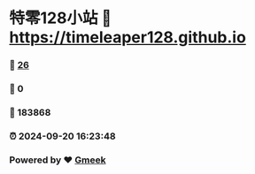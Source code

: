 # 特零128小站 :link: https://timeleaper128.github.io 
### :page_facing_up: [26](https://timeleaper128.github.io/tag.html) 
### :speech_balloon: 0 
### :hibiscus: 183868 
### :alarm_clock: 2024-09-20 16:23:48 
### Powered by :heart: [Gmeek](https://github.com/Meekdai/Gmeek)
